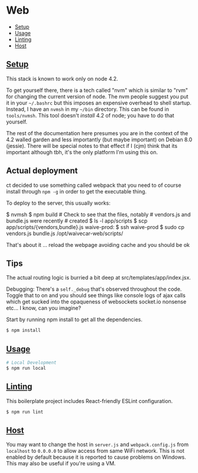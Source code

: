 # Web

  - [Setup](#setup)
  - [Usage](#usage)
  - [Linting](#linting)
  - [Host](#host)

## [Setup](#setup)

This stack is known to work only on node 4.2. 

To get yourself there, there is a tech called "nvm" which is similar to "rvm" for changing the current version of node.
The nvm people suggest you put it in your `~/.bashrc` but this imposes an expensive overhead to shell startup.  Instead, I
have an `nvmsh` in my `~/bin` directory. This can be found in `tools/nvmsh`.  This tool doesn't *install* 4.2 of node; you
have to do that yourself.

The rest of the documentation here presumes you are in the context of the 4.2 walled garden and less importantly (but maybe important) on 
Debian 8.0 (jessie).  There will be special notes to that effect if I (cjm) think that its important although tbh, it's the only platform
I'm using this on.

## Actual deployment

ct decided to use something called webpack that you need to of course install through `npm -g` in order to get the executable thing.

To deploy to the server, this usually works:

  $ nvmsh
  $ npm build
    # Check to see that the files, notably 
    # vendors.js and bundle.js were recently 
    # created
  $ ls -l app/scripts
  $ scp app/scripts/{vendors,bundle}.js waive-prod:
  $ ssh waive-prod
  $ sudo cp vendors.js bundle.js /opt/waivecar-web/scripts/

That's about it ... reload the webpage avoiding cache and you should be ok

## Tips

The actual routing logic is burried a bit deep at src/templates/app/index.jsx.

Debugging: There's a `self._debug` that's observed throughout the code. Toggle that to on and you should see things like console logs of ajax calls which get sucked into the opaqueness of websockets socket.io nonsense etc... I know, can you imagine?

Start by running npm install to get all the dependencies.

```sh
$ npm install
```

## [Usage](#usage)

```sh
# Local Development
$ npm run local
```

## [Linting](#linting)

This boilerplate project includes React-friendly ESLint configuration.

```sh
$ npm run lint
```

## [Host](#host)

You may want to change the host in `server.js` and `webpack.config.js` from `localhost` to `0.0.0.0` to allow access from same WiFi network. This is not enabled by default because it is reported to cause problems on Windows. This may also be useful if you're using a VM.


